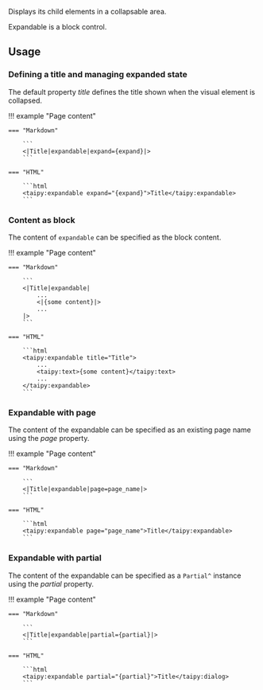 Displays its child elements in a collapsable area.

Expandable is a block control.

## Usage

### Defining a title and managing expanded state

The default property _title_ defines the title shown when the visual element is collapsed.

!!! example "Page content"

    === "Markdown"

        ```
        <|Title|expandable|expand={expand}|>
        ```
  
    === "HTML"

        ```html
        <taipy:expandable expand="{expand}">Title</taipy:expandable>
        ```

### Content as block

The content of `expandable` can be specified as the block content.

!!! example "Page content"

    === "Markdown"

        ```
        <|Title|expandable|
            ...
            <|{some content}|>
            ...
        |>
        ```
  
    === "HTML"

        ```html
        <taipy:expandable title="Title">
            ...
            <taipy:text>{some content}</taipy:text>
            ...
        </taipy:expandable>
        ```

### Expandable with page

The content of the expandable can be specified as an existing page name using the _page_ property.

!!! example "Page content"

    === "Markdown"

        ```
        <|Title|expandable|page=page_name|>
        ```
  
    === "HTML"

        ```html
        <taipy:expandable page="page_name">Title</taipy:expandable>
        ```

### Expandable with partial

The content of the expandable can be specified as a `Partial^` instance using the _partial_ property.

!!! example "Page content"

    === "Markdown"

        ```
        <|Title|expandable|partial={partial}|>
        ```
  
    === "HTML"

        ```html
        <taipy:expandable partial="{partial}">Title</taipy:dialog>
        ```
